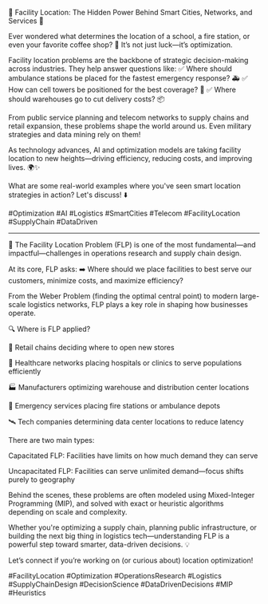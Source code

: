 📍 Facility Location: The Hidden Power Behind Smart Cities, Networks, and Services 🚀

Ever wondered what determines the location of a school, a fire station, or even your favorite coffee shop? 🤔 It’s not just luck—it’s optimization.

Facility location problems are the backbone of strategic decision-making across industries. They help answer questions like:
✅ Where should ambulance stations be placed for the fastest emergency response? 🚑
✅ How can cell towers be positioned for the best coverage? 📶
✅ Where should warehouses go to cut delivery costs? 📦

From public service planning and telecom networks to supply chains and retail expansion, these problems shape the world around us. Even military strategies and data mining rely on them!

As technology advances, AI and optimization models are taking facility location to new heights—driving efficiency, reducing costs, and improving lives. 🌍✨

What are some real-world examples where you've seen smart location strategies in action? Let's discuss! ⬇️


#Optimization #AI #Logistics #SmartCities #Telecom #FacilityLocation #SupplyChain #DataDriven


----------------------------
📍 The Facility Location Problem (FLP) is one of the most fundamental—and impactful—challenges in operations research and supply chain design.

At its core, FLP asks:
➡️ Where should we place facilities to best serve our customers, minimize costs, and maximize efficiency?

From the Weber Problem (finding the optimal central point) to modern large-scale logistics networks, FLP plays a key role in shaping how businesses operate.

🔍 Where is FLP applied?

🏬 Retail chains deciding where to open new stores

🏥 Healthcare networks placing hospitals or clinics to serve populations efficiently

🏭 Manufacturers optimizing warehouse and distribution center locations

🚒 Emergency services placing fire stations or ambulance depots

🛰️ Tech companies determining data center locations to reduce latency

There are two main types:

Capacitated FLP: Facilities have limits on how much demand they can serve

Uncapacitated FLP: Facilities can serve unlimited demand—focus shifts purely to geography

Behind the scenes, these problems are often modeled using Mixed-Integer Programming (MIP), and solved with exact or heuristic algorithms depending on scale and complexity.

Whether you're optimizing a supply chain, planning public infrastructure, or building the next big thing in logistics tech—understanding FLP is a powerful step toward smarter, data-driven decisions. 💡

Let’s connect if you’re working on (or curious about) location optimization!

#FacilityLocation #Optimization #OperationsResearch #Logistics #SupplyChainDesign #DecisionScience #DataDrivenDecisions #MIP #Heuristics










